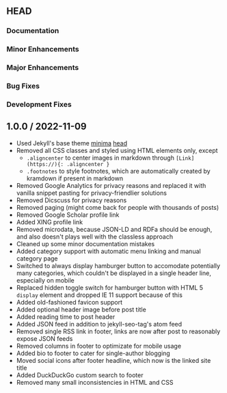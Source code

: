## HEAD

### Documentation


### Minor Enhancements


### Major Enhancements


### Bug Fixes


### Development Fixes


## 1.0.0 / 2022-11-09

  * Used Jekyll's base theme [minima](https://github.com/jekyll/minima) [head](https://github.com/jekyll/minima/commit/41b97699af658128fa9983e5312ca5516641f335)
  * Removed all CSS classes and styled using HTML elements only, except
    * `.aligncenter` to center images in markdown through `[Link](https://){: .aligncenter }`
    * `.footnotes` to style footnotes, which are automatically created by kramdown if present in markdown
  * Removed Google Analytics for privacy reasons and replaced it with vanilla snippet pasting for privacy-friendlier solutions
  * Removed Dicscuss for privacy reasons
  * Removed paging (might come back for people with thousands of posts)
  * Removed Google Scholar profile link
  * Added XING profile link
  * Removed microdata, because JSON-LD and RDFa should be enough, and also doesn't plays well with the classless approach
  * Cleaned up some minor documentation mistakes
  * Added category support with automatic menu linking and manual category page
  * Switched to always display hamburger button to accomodate potentially many categories, which couldn't be displayed in a single header line, especially on mobile
  * Replaced hidden toggle switch for hamburger button with HTML 5 `display` element and dropped IE 11 support because of this
  * Added old-fashioned favicon support
  * Added optional header image before post title
  * Added reading time to post header
  * Added JSON feed in addition to jekyll-seo-tag's atom feed
  * Removed single RSS link in footer, links are now after post to reasonably expose JSON feeds
  * Removed columns in footer to optimizate for mobile usage
  * Added bio to footer to cater for single-author blogging
  * Moved social icons after footer headline, which now is the linked site title
  * Added DuckDuckGo custom search to footer
  * Removed many small inconsistencies in HTML and CSS
